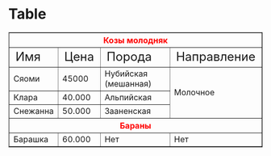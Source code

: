 # Table
<html>
<body style="background-color:rose"> <table border="1px">

<tr style="color:red">
<th colspan="4">Козы молодняк</th>
</tr>

<tr style="font-size:150%">
<td>Имя</td>
<td>Цена</td>
<td>Порода</td>
<td>Направление</td>
</tr>

<tr>
<td>Сяоми</td>
<td>45000</td>
<td>Нубийская (мешанная)</td>
<td rowspan="3">Молочное</td>
</tr>

<tr>
<td>Клара</td>
<td>40.000</td>
<td>Альпийская</td>
</tr>

<tr>
<td>Снежанна</td>
<td>50.000</td>
<td>Зааненская</td>
</tr>

<tr style="color:red;">
<th colspan="4">Бараны</th>
</tr>

<tr>
<td>Барашка</td>
<td>60.000</td>
<td>Нет</td>
<td>Нет</td>
</tr>

</table>
</body>
</html>
